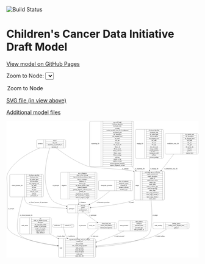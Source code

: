 <link rel='stylesheet' href="assets/style.css">
<link rel='stylesheet' href="https://unpkg.com/leaflet@1.5.1/dist/leaflet.css" integrity="sha512-xwE/Az9zrjBIphAcBb3F6JVqxf46+CDLwfLMHloNu6KEQCAWi6HcDUbeOfBIptF7tcCzusKFjFw2yuvEpDL9wQ==" crossorigin="">
<script type="text/javascript" src="https://code.jquery.com/jquery-3.2.1.min.js"></script>
<script type="text/javascript"  src="https://unpkg.com/leaflet@1.5.1/dist/leaflet.js"></script>
<script type="text/javascript" src="assets/actions.js"></script>

![Build Status](https://github.com/CBIIT/ccdi-model/actions/workflows/model-test-and-deploy.yml/badge.svg)

# Children's Cancer Data Initiative Draft Model

[View model on GitHub Pages](https://cbiit.github.io/ccdi-model/)



Zoom to Node: <select id="node_select">
  <option value="">Zoom to Node</option>
</select>
<div id="model"></div>

<p>
<a href="./model-desc/ccdi-model.svg">SVG file (in view above)</a>
<p>
<a href="./model-desc">Additional model files</a>
<div id='graph' style='display:off;'>
<svg width="2144pt" height="1528pt"
 viewBox="0.00 0.00 2143.84 1528.00" xmlns="http://www.w3.org/2000/svg" xmlns:xlink="http://www.w3.org/1999/xlink">
<g id="graph0" class="graph" transform="scale(1 1) rotate(0) translate(4 1524)">
<title>Perl</title>
<polygon fill="#ffffff" stroke="transparent" points="-4,4 -4,-1524 2139.8403,-1524 2139.8403,4 -4,4"/>
<!-- study -->
<g id="node1" class="node">
<title>study</title>
<path fill="none" stroke="#000000" d="M588.8403,-.5C588.8403,-.5 978.8403,-.5 978.8403,-.5 984.8403,-.5 990.8403,-6.5 990.8403,-12.5 990.8403,-12.5 990.8403,-195.5 990.8403,-195.5 990.8403,-201.5 984.8403,-207.5 978.8403,-207.5 978.8403,-207.5 588.8403,-207.5 588.8403,-207.5 582.8403,-207.5 576.8403,-201.5 576.8403,-195.5 576.8403,-195.5 576.8403,-12.5 576.8403,-12.5 576.8403,-6.5 582.8403,-.5 588.8403,-.5"/>
<text text-anchor="middle" x="604.8403" y="-100.3" font-family="Times,serif" font-size="14.00" fill="#000000">study</text>
<polyline fill="none" stroke="#000000" points="632.8403,-.5 632.8403,-207.5 "/>
<text text-anchor="middle" x="643.3403" y="-100.3" font-family="Times,serif" font-size="14.00" fill="#000000"> </text>
<polyline fill="none" stroke="#000000" points="653.8403,-.5 653.8403,-207.5 "/>
<text text-anchor="middle" x="811.8403" y="-192.3" font-family="Times,serif" font-size="14.00" fill="#000000">experimental_strategy_and_data_subtype</text>
<polyline fill="none" stroke="#000000" points="653.8403,-184.5 969.8403,-184.5 "/>
<text text-anchor="middle" x="811.8403" y="-169.3" font-family="Times,serif" font-size="14.00" fill="#000000">external_url</text>
<polyline fill="none" stroke="#000000" points="653.8403,-161.5 969.8403,-161.5 "/>
<text text-anchor="middle" x="811.8403" y="-146.3" font-family="Times,serif" font-size="14.00" fill="#000000">phs_accession</text>
<polyline fill="none" stroke="#000000" points="653.8403,-138.5 969.8403,-138.5 "/>
<text text-anchor="middle" x="811.8403" y="-123.3" font-family="Times,serif" font-size="14.00" fill="#000000">size_of_data_being_uploaded</text>
<polyline fill="none" stroke="#000000" points="653.8403,-115.5 969.8403,-115.5 "/>
<text text-anchor="middle" x="811.8403" y="-100.3" font-family="Times,serif" font-size="14.00" fill="#000000">study_acronym</text>
<polyline fill="none" stroke="#000000" points="653.8403,-92.5 969.8403,-92.5 "/>
<text text-anchor="middle" x="811.8403" y="-77.3" font-family="Times,serif" font-size="14.00" fill="#000000">study_data_types</text>
<polyline fill="none" stroke="#000000" points="653.8403,-69.5 969.8403,-69.5 "/>
<text text-anchor="middle" x="811.8403" y="-54.3" font-family="Times,serif" font-size="14.00" fill="#000000">study_description</text>
<polyline fill="none" stroke="#000000" points="653.8403,-46.5 969.8403,-46.5 "/>
<text text-anchor="middle" x="811.8403" y="-31.3" font-family="Times,serif" font-size="14.00" fill="#000000">study_name</text>
<polyline fill="none" stroke="#000000" points="653.8403,-23.5 969.8403,-23.5 "/>
<text text-anchor="middle" x="811.8403" y="-8.3" font-family="Times,serif" font-size="14.00" fill="#000000">study_short_title</text>
<polyline fill="none" stroke="#000000" points="969.8403,-.5 969.8403,-207.5 "/>
<text text-anchor="middle" x="980.3403" y="-100.3" font-family="Times,serif" font-size="14.00" fill="#000000"> </text>
</g>
<!-- imaging_file -->
<g id="node2" class="node">
<title>imaging_file</title>
<path fill="none" stroke="#000000" d="M1446.3403,-1105.5C1446.3403,-1105.5 1735.3403,-1105.5 1735.3403,-1105.5 1741.3403,-1105.5 1747.3403,-1111.5 1747.3403,-1117.5 1747.3403,-1117.5 1747.3403,-1415.5 1747.3403,-1415.5 1747.3403,-1421.5 1741.3403,-1427.5 1735.3403,-1427.5 1735.3403,-1427.5 1446.3403,-1427.5 1446.3403,-1427.5 1440.3403,-1427.5 1434.3403,-1421.5 1434.3403,-1415.5 1434.3403,-1415.5 1434.3403,-1117.5 1434.3403,-1117.5 1434.3403,-1111.5 1440.3403,-1105.5 1446.3403,-1105.5"/>
<text text-anchor="middle" x="1486.3403" y="-1262.8" font-family="Times,serif" font-size="14.00" fill="#000000">imaging_file</text>
<polyline fill="none" stroke="#000000" points="1538.3403,-1105.5 1538.3403,-1427.5 "/>
<text text-anchor="middle" x="1548.8403" y="-1262.8" font-family="Times,serif" font-size="14.00" fill="#000000"> </text>
<polyline fill="none" stroke="#000000" points="1559.3403,-1105.5 1559.3403,-1427.5 "/>
<text text-anchor="middle" x="1642.8403" y="-1412.3" font-family="Times,serif" font-size="14.00" fill="#000000">checksum_algorithm</text>
<polyline fill="none" stroke="#000000" points="1559.3403,-1404.5 1726.3403,-1404.5 "/>
<text text-anchor="middle" x="1642.8403" y="-1389.3" font-family="Times,serif" font-size="14.00" fill="#000000">checksum_value</text>
<polyline fill="none" stroke="#000000" points="1559.3403,-1381.5 1726.3403,-1381.5 "/>
<text text-anchor="middle" x="1642.8403" y="-1366.3" font-family="Times,serif" font-size="14.00" fill="#000000">dcf_indexd_guid</text>
<polyline fill="none" stroke="#000000" points="1559.3403,-1358.5 1726.3403,-1358.5 "/>
<text text-anchor="middle" x="1642.8403" y="-1343.3" font-family="Times,serif" font-size="14.00" fill="#000000">file_description</text>
<polyline fill="none" stroke="#000000" points="1559.3403,-1335.5 1726.3403,-1335.5 "/>
<text text-anchor="middle" x="1642.8403" y="-1320.3" font-family="Times,serif" font-size="14.00" fill="#000000">file_mapping_level</text>
<polyline fill="none" stroke="#000000" points="1559.3403,-1312.5 1726.3403,-1312.5 "/>
<text text-anchor="middle" x="1642.8403" y="-1297.3" font-family="Times,serif" font-size="14.00" fill="#000000">file_name</text>
<polyline fill="none" stroke="#000000" points="1559.3403,-1289.5 1726.3403,-1289.5 "/>
<text text-anchor="middle" x="1642.8403" y="-1274.3" font-family="Times,serif" font-size="14.00" fill="#000000">file_size</text>
<polyline fill="none" stroke="#000000" points="1559.3403,-1266.5 1726.3403,-1266.5 "/>
<text text-anchor="middle" x="1642.8403" y="-1251.3" font-family="Times,serif" font-size="14.00" fill="#000000">file_type</text>
<polyline fill="none" stroke="#000000" points="1559.3403,-1243.5 1726.3403,-1243.5 "/>
<text text-anchor="middle" x="1642.8403" y="-1228.3" font-family="Times,serif" font-size="14.00" fill="#000000">file_url_in_cds</text>
<polyline fill="none" stroke="#000000" points="1559.3403,-1220.5 1726.3403,-1220.5 "/>
<text text-anchor="middle" x="1642.8403" y="-1205.3" font-family="Times,serif" font-size="14.00" fill="#000000">image_modality</text>
<polyline fill="none" stroke="#000000" points="1559.3403,-1197.5 1726.3403,-1197.5 "/>
<text text-anchor="middle" x="1642.8403" y="-1182.3" font-family="Times,serif" font-size="14.00" fill="#000000">imaging_platform</text>
<polyline fill="none" stroke="#000000" points="1559.3403,-1174.5 1726.3403,-1174.5 "/>
<text text-anchor="middle" x="1642.8403" y="-1159.3" font-family="Times,serif" font-size="14.00" fill="#000000">instrument_model</text>
<polyline fill="none" stroke="#000000" points="1559.3403,-1151.5 1726.3403,-1151.5 "/>
<text text-anchor="middle" x="1642.8403" y="-1136.3" font-family="Times,serif" font-size="14.00" fill="#000000">md5sum</text>
<polyline fill="none" stroke="#000000" points="1559.3403,-1128.5 1726.3403,-1128.5 "/>
<text text-anchor="middle" x="1642.8403" y="-1113.3" font-family="Times,serif" font-size="14.00" fill="#000000">software_package</text>
<polyline fill="none" stroke="#000000" points="1726.3403,-1105.5 1726.3403,-1427.5 "/>
<text text-anchor="middle" x="1736.8403" y="-1262.8" font-family="Times,serif" font-size="14.00" fill="#000000"> </text>
</g>
<!-- sample -->
<g id="node9" class="node">
<title>sample</title>
<path fill="none" stroke="#000000" d="M1433.8403,-639.5C1433.8403,-639.5 1747.8403,-639.5 1747.8403,-639.5 1753.8403,-639.5 1759.8403,-645.5 1759.8403,-651.5 1759.8403,-651.5 1759.8403,-949.5 1759.8403,-949.5 1759.8403,-955.5 1753.8403,-961.5 1747.8403,-961.5 1747.8403,-961.5 1433.8403,-961.5 1433.8403,-961.5 1427.8403,-961.5 1421.8403,-955.5 1421.8403,-949.5 1421.8403,-949.5 1421.8403,-651.5 1421.8403,-651.5 1421.8403,-645.5 1427.8403,-639.5 1433.8403,-639.5"/>
<text text-anchor="middle" x="1455.8403" y="-796.8" font-family="Times,serif" font-size="14.00" fill="#000000">sample</text>
<polyline fill="none" stroke="#000000" points="1489.8403,-639.5 1489.8403,-961.5 "/>
<text text-anchor="middle" x="1500.3403" y="-796.8" font-family="Times,serif" font-size="14.00" fill="#000000"> </text>
<polyline fill="none" stroke="#000000" points="1510.8403,-639.5 1510.8403,-961.5 "/>
<text text-anchor="middle" x="1624.8403" y="-946.3" font-family="Times,serif" font-size="14.00" fill="#000000">participant_age_at_collection</text>
<polyline fill="none" stroke="#000000" points="1510.8403,-938.5 1738.8403,-938.5 "/>
<text text-anchor="middle" x="1624.8403" y="-923.3" font-family="Times,serif" font-size="14.00" fill="#000000">sample_anatomic_site</text>
<polyline fill="none" stroke="#000000" points="1510.8403,-915.5 1738.8403,-915.5 "/>
<text text-anchor="middle" x="1624.8403" y="-900.3" font-family="Times,serif" font-size="14.00" fill="#000000">sample_description</text>
<polyline fill="none" stroke="#000000" points="1510.8403,-892.5 1738.8403,-892.5 "/>
<text text-anchor="middle" x="1624.8403" y="-877.3" font-family="Times,serif" font-size="14.00" fill="#000000">sample_id</text>
<polyline fill="none" stroke="#000000" points="1510.8403,-869.5 1738.8403,-869.5 "/>
<text text-anchor="middle" x="1624.8403" y="-854.3" font-family="Times,serif" font-size="14.00" fill="#000000">sample_tumor_status</text>
<polyline fill="none" stroke="#000000" points="1510.8403,-846.5 1738.8403,-846.5 "/>
<text text-anchor="middle" x="1624.8403" y="-831.3" font-family="Times,serif" font-size="14.00" fill="#000000">sample_type</text>
<polyline fill="none" stroke="#000000" points="1510.8403,-823.5 1738.8403,-823.5 "/>
<text text-anchor="middle" x="1624.8403" y="-808.3" font-family="Times,serif" font-size="14.00" fill="#000000">tumor_grade</text>
<polyline fill="none" stroke="#000000" points="1510.8403,-800.5 1738.8403,-800.5 "/>
<text text-anchor="middle" x="1624.8403" y="-785.3" font-family="Times,serif" font-size="14.00" fill="#000000">tumor_incidence_type</text>
<polyline fill="none" stroke="#000000" points="1510.8403,-777.5 1738.8403,-777.5 "/>
<text text-anchor="middle" x="1624.8403" y="-762.3" font-family="Times,serif" font-size="14.00" fill="#000000">tumor_morphology</text>
<polyline fill="none" stroke="#000000" points="1510.8403,-754.5 1738.8403,-754.5 "/>
<text text-anchor="middle" x="1624.8403" y="-739.3" font-family="Times,serif" font-size="14.00" fill="#000000">tumor_stage</text>
<polyline fill="none" stroke="#000000" points="1510.8403,-731.5 1738.8403,-731.5 "/>
<text text-anchor="middle" x="1624.8403" y="-716.3" font-family="Times,serif" font-size="14.00" fill="#000000">tumor_stage_clinical_m</text>
<polyline fill="none" stroke="#000000" points="1510.8403,-708.5 1738.8403,-708.5 "/>
<text text-anchor="middle" x="1624.8403" y="-693.3" font-family="Times,serif" font-size="14.00" fill="#000000">tumor_stage_clinical_n</text>
<polyline fill="none" stroke="#000000" points="1510.8403,-685.5 1738.8403,-685.5 "/>
<text text-anchor="middle" x="1624.8403" y="-670.3" font-family="Times,serif" font-size="14.00" fill="#000000">tumor_stage_clinical_t</text>
<polyline fill="none" stroke="#000000" points="1510.8403,-662.5 1738.8403,-662.5 "/>
<text text-anchor="middle" x="1624.8403" y="-647.3" font-family="Times,serif" font-size="14.00" fill="#000000">tumor_status</text>
<polyline fill="none" stroke="#000000" points="1738.8403,-639.5 1738.8403,-961.5 "/>
<text text-anchor="middle" x="1749.3403" y="-796.8" font-family="Times,serif" font-size="14.00" fill="#000000"> </text>
</g>
<!-- imaging_file&#45;&gt;sample -->
<g id="edge12" class="edge">
<title>imaging_file&#45;&gt;sample</title>
<path fill="none" stroke="#000000" d="M1590.8403,-1105.4767C1590.8403,-1062.2772 1590.8403,-1015.4171 1590.8403,-971.6882"/>
<polygon fill="#000000" stroke="#000000" points="1594.3404,-971.5296 1590.8403,-961.5297 1587.3404,-971.5297 1594.3404,-971.5296"/>
<text text-anchor="middle" x="1645.3403" y="-983.8" font-family="Times,serif" font-size="14.00" fill="#000000">of_imaging_file</text>
</g>
<!-- study_arm -->
<g id="node3" class="node">
<title>study_arm</title>
<path fill="none" stroke="#000000" d="M915.3403,-317C915.3403,-317 1212.3403,-317 1212.3403,-317 1218.3403,-317 1224.3403,-323 1224.3403,-329 1224.3403,-329 1224.3403,-374 1224.3403,-374 1224.3403,-380 1218.3403,-386 1212.3403,-386 1212.3403,-386 915.3403,-386 915.3403,-386 909.3403,-386 903.3403,-380 903.3403,-374 903.3403,-374 903.3403,-329 903.3403,-329 903.3403,-323 909.3403,-317 915.3403,-317"/>
<text text-anchor="middle" x="949.3403" y="-347.8" font-family="Times,serif" font-size="14.00" fill="#000000">study_arm</text>
<polyline fill="none" stroke="#000000" points="995.3403,-317 995.3403,-386 "/>
<text text-anchor="middle" x="1005.8403" y="-347.8" font-family="Times,serif" font-size="14.00" fill="#000000"> </text>
<polyline fill="none" stroke="#000000" points="1016.3403,-317 1016.3403,-386 "/>
<text text-anchor="middle" x="1109.8403" y="-370.8" font-family="Times,serif" font-size="14.00" fill="#000000">clinical_trial_arm</text>
<polyline fill="none" stroke="#000000" points="1016.3403,-363 1203.3403,-363 "/>
<text text-anchor="middle" x="1109.8403" y="-347.8" font-family="Times,serif" font-size="14.00" fill="#000000">clinical_trial_identifier</text>
<polyline fill="none" stroke="#000000" points="1016.3403,-340 1203.3403,-340 "/>
<text text-anchor="middle" x="1109.8403" y="-324.8" font-family="Times,serif" font-size="14.00" fill="#000000">clinical_trial_repository</text>
<polyline fill="none" stroke="#000000" points="1203.3403,-317 1203.3403,-386 "/>
<text text-anchor="middle" x="1213.8403" y="-347.8" font-family="Times,serif" font-size="14.00" fill="#000000"> </text>
</g>
<!-- study_arm&#45;&gt;study -->
<g id="edge4" class="edge">
<title>study_arm&#45;&gt;study</title>
<path fill="none" stroke="#000000" d="M1024.6126,-316.8256C994.2993,-290.0308 950.5771,-251.3835 908.6862,-214.3549"/>
<polygon fill="#000000" stroke="#000000" points="910.9743,-211.7061 901.1638,-207.7056 906.3383,-216.9509 910.9743,-211.7061"/>
<text text-anchor="middle" x="981.3403" y="-229.8" font-family="Times,serif" font-size="14.00" fill="#000000">of_study_arm</text>
</g>
<!-- participant -->
<g id="node4" class="node">
<title>participant</title>
<path fill="none" stroke="#000000" d="M686.3403,-495.5C686.3403,-495.5 917.3403,-495.5 917.3403,-495.5 923.3403,-495.5 929.3403,-501.5 929.3403,-507.5 929.3403,-507.5 929.3403,-575.5 929.3403,-575.5 929.3403,-581.5 923.3403,-587.5 917.3403,-587.5 917.3403,-587.5 686.3403,-587.5 686.3403,-587.5 680.3403,-587.5 674.3403,-581.5 674.3403,-575.5 674.3403,-575.5 674.3403,-507.5 674.3403,-507.5 674.3403,-501.5 680.3403,-495.5 686.3403,-495.5"/>
<text text-anchor="middle" x="722.3403" y="-537.8" font-family="Times,serif" font-size="14.00" fill="#000000">participant</text>
<polyline fill="none" stroke="#000000" points="770.3403,-495.5 770.3403,-587.5 "/>
<text text-anchor="middle" x="780.8403" y="-537.8" font-family="Times,serif" font-size="14.00" fill="#000000"> </text>
<polyline fill="none" stroke="#000000" points="791.3403,-495.5 791.3403,-587.5 "/>
<text text-anchor="middle" x="849.8403" y="-572.3" font-family="Times,serif" font-size="14.00" fill="#000000">ethnicity</text>
<polyline fill="none" stroke="#000000" points="791.3403,-564.5 908.3403,-564.5 "/>
<text text-anchor="middle" x="849.8403" y="-549.3" font-family="Times,serif" font-size="14.00" fill="#000000">gender</text>
<polyline fill="none" stroke="#000000" points="791.3403,-541.5 908.3403,-541.5 "/>
<text text-anchor="middle" x="849.8403" y="-526.3" font-family="Times,serif" font-size="14.00" fill="#000000">participant_id</text>
<polyline fill="none" stroke="#000000" points="791.3403,-518.5 908.3403,-518.5 "/>
<text text-anchor="middle" x="849.8403" y="-503.3" font-family="Times,serif" font-size="14.00" fill="#000000">race</text>
<polyline fill="none" stroke="#000000" points="908.3403,-495.5 908.3403,-587.5 "/>
<text text-anchor="middle" x="918.8403" y="-537.8" font-family="Times,serif" font-size="14.00" fill="#000000"> </text>
</g>
<!-- participant&#45;&gt;study -->
<g id="edge10" class="edge">
<title>participant&#45;&gt;study</title>
<path fill="none" stroke="#000000" d="M796.9617,-495.4217C795.4087,-479.1869 793.8369,-460.7995 792.8403,-444 788.3749,-368.7305 786.125,-283.9559 784.9914,-217.8863"/>
<polygon fill="#000000" stroke="#000000" points="788.4906,-217.8037 784.8254,-207.8631 781.4915,-217.9197 788.4906,-217.8037"/>
<text text-anchor="middle" x="843.3403" y="-347.8" font-family="Times,serif" font-size="14.00" fill="#000000">of_participant</text>
</g>
<!-- participant&#45;&gt;study_arm -->
<g id="edge9" class="edge">
<title>participant&#45;&gt;study_arm</title>
<path fill="none" stroke="#000000" d="M865.5977,-495.2637C909.0506,-463.752 966.0461,-422.4194 1007.7667,-392.1641"/>
<polygon fill="#000000" stroke="#000000" points="1009.8579,-394.971 1015.8986,-386.2669 1005.7484,-389.3042 1009.8579,-394.971"/>
<text text-anchor="middle" x="960.3403" y="-465.8" font-family="Times,serif" font-size="14.00" fill="#000000">of_participant</text>
</g>
<!-- diagnosis -->
<g id="node5" class="node">
<title>diagnosis</title>
<path fill="none" stroke="#000000" d="M610.3403,-651C610.3403,-651 993.3403,-651 993.3403,-651 999.3403,-651 1005.3403,-657 1005.3403,-663 1005.3403,-663 1005.3403,-938 1005.3403,-938 1005.3403,-944 999.3403,-950 993.3403,-950 993.3403,-950 610.3403,-950 610.3403,-950 604.3403,-950 598.3403,-944 598.3403,-938 598.3403,-938 598.3403,-663 598.3403,-663 598.3403,-657 604.3403,-651 610.3403,-651"/>
<text text-anchor="middle" x="640.3403" y="-796.8" font-family="Times,serif" font-size="14.00" fill="#000000">diagnosis</text>
<polyline fill="none" stroke="#000000" points="682.3403,-651 682.3403,-950 "/>
<text text-anchor="middle" x="692.8403" y="-796.8" font-family="Times,serif" font-size="14.00" fill="#000000"> </text>
<polyline fill="none" stroke="#000000" points="703.3403,-651 703.3403,-950 "/>
<text text-anchor="middle" x="843.8403" y="-934.8" font-family="Times,serif" font-size="14.00" fill="#000000">age_at_diagnosis</text>
<polyline fill="none" stroke="#000000" points="703.3403,-927 984.3403,-927 "/>
<text text-anchor="middle" x="843.8403" y="-911.8" font-family="Times,serif" font-size="14.00" fill="#000000">days_to_last_followup</text>
<polyline fill="none" stroke="#000000" points="703.3403,-904 984.3403,-904 "/>
<text text-anchor="middle" x="843.8403" y="-888.8" font-family="Times,serif" font-size="14.00" fill="#000000">days_to_last_known_disease_status</text>
<polyline fill="none" stroke="#000000" points="703.3403,-881 984.3403,-881 "/>
<text text-anchor="middle" x="843.8403" y="-865.8" font-family="Times,serif" font-size="14.00" fill="#000000">days_to_recurrence</text>
<polyline fill="none" stroke="#000000" points="703.3403,-858 984.3403,-858 "/>
<text text-anchor="middle" x="843.8403" y="-842.8" font-family="Times,serif" font-size="14.00" fill="#000000">diagnosis_id</text>
<polyline fill="none" stroke="#000000" points="703.3403,-835 984.3403,-835 "/>
<text text-anchor="middle" x="843.8403" y="-819.8" font-family="Times,serif" font-size="14.00" fill="#000000">disease_type</text>
<polyline fill="none" stroke="#000000" points="703.3403,-812 984.3403,-812 "/>
<text text-anchor="middle" x="843.8403" y="-796.8" font-family="Times,serif" font-size="14.00" fill="#000000">last_known_disease_status</text>
<polyline fill="none" stroke="#000000" points="703.3403,-789 984.3403,-789 "/>
<text text-anchor="middle" x="843.8403" y="-773.8" font-family="Times,serif" font-size="14.00" fill="#000000">primary_diagnosis</text>
<polyline fill="none" stroke="#000000" points="703.3403,-766 984.3403,-766 "/>
<text text-anchor="middle" x="843.8403" y="-750.8" font-family="Times,serif" font-size="14.00" fill="#000000">primary_diagnosis_reference_source</text>
<polyline fill="none" stroke="#000000" points="703.3403,-743 984.3403,-743 "/>
<text text-anchor="middle" x="843.8403" y="-727.8" font-family="Times,serif" font-size="14.00" fill="#000000">primary_site</text>
<polyline fill="none" stroke="#000000" points="703.3403,-720 984.3403,-720 "/>
<text text-anchor="middle" x="843.8403" y="-704.8" font-family="Times,serif" font-size="14.00" fill="#000000">progression_or_recurrence</text>
<polyline fill="none" stroke="#000000" points="703.3403,-697 984.3403,-697 "/>
<text text-anchor="middle" x="843.8403" y="-681.8" font-family="Times,serif" font-size="14.00" fill="#000000">site_of_resection_or_biopsy</text>
<polyline fill="none" stroke="#000000" points="703.3403,-674 984.3403,-674 "/>
<text text-anchor="middle" x="843.8403" y="-658.8" font-family="Times,serif" font-size="14.00" fill="#000000">tissue_or_organ_of_origin</text>
<polyline fill="none" stroke="#000000" points="984.3403,-651 984.3403,-950 "/>
<text text-anchor="middle" x="994.8403" y="-796.8" font-family="Times,serif" font-size="14.00" fill="#000000"> </text>
</g>
<!-- diagnosis&#45;&gt;participant -->
<g id="edge11" class="edge">
<title>diagnosis&#45;&gt;participant</title>
<path fill="none" stroke="#000000" d="M801.8403,-650.9639C801.8403,-632.1028 801.8403,-613.8228 801.8403,-597.7769"/>
<polygon fill="#000000" stroke="#000000" points="805.3404,-597.5713 801.8403,-587.5714 798.3404,-597.5714 805.3404,-597.5713"/>
<text text-anchor="middle" x="846.3403" y="-609.8" font-family="Times,serif" font-size="14.00" fill="#000000">of_diagnosis</text>
</g>
<!-- methylation_array_file -->
<g id="node6" class="node">
<title>methylation_array_file</title>
<path fill="none" stroke="#000000" d="M1777.8403,-1151.5C1777.8403,-1151.5 2123.8403,-1151.5 2123.8403,-1151.5 2129.8403,-1151.5 2135.8403,-1157.5 2135.8403,-1163.5 2135.8403,-1163.5 2135.8403,-1369.5 2135.8403,-1369.5 2135.8403,-1375.5 2129.8403,-1381.5 2123.8403,-1381.5 2123.8403,-1381.5 1777.8403,-1381.5 1777.8403,-1381.5 1771.8403,-1381.5 1765.8403,-1375.5 1765.8403,-1369.5 1765.8403,-1369.5 1765.8403,-1163.5 1765.8403,-1163.5 1765.8403,-1157.5 1771.8403,-1151.5 1777.8403,-1151.5"/>
<text text-anchor="middle" x="1854.8403" y="-1262.8" font-family="Times,serif" font-size="14.00" fill="#000000">methylation_array_file</text>
<polyline fill="none" stroke="#000000" points="1943.8403,-1151.5 1943.8403,-1381.5 "/>
<text text-anchor="middle" x="1954.3403" y="-1262.8" font-family="Times,serif" font-size="14.00" fill="#000000"> </text>
<polyline fill="none" stroke="#000000" points="1964.8403,-1151.5 1964.8403,-1381.5 "/>
<text text-anchor="middle" x="2039.8403" y="-1366.3" font-family="Times,serif" font-size="14.00" fill="#000000">dcf_indexd_guid</text>
<polyline fill="none" stroke="#000000" points="1964.8403,-1358.5 2114.8403,-1358.5 "/>
<text text-anchor="middle" x="2039.8403" y="-1343.3" font-family="Times,serif" font-size="14.00" fill="#000000">file_description</text>
<polyline fill="none" stroke="#000000" points="1964.8403,-1335.5 2114.8403,-1335.5 "/>
<text text-anchor="middle" x="2039.8403" y="-1320.3" font-family="Times,serif" font-size="14.00" fill="#000000">file_mapping_level</text>
<polyline fill="none" stroke="#000000" points="1964.8403,-1312.5 2114.8403,-1312.5 "/>
<text text-anchor="middle" x="2039.8403" y="-1297.3" font-family="Times,serif" font-size="14.00" fill="#000000">file_name</text>
<polyline fill="none" stroke="#000000" points="1964.8403,-1289.5 2114.8403,-1289.5 "/>
<text text-anchor="middle" x="2039.8403" y="-1274.3" font-family="Times,serif" font-size="14.00" fill="#000000">file_size</text>
<polyline fill="none" stroke="#000000" points="1964.8403,-1266.5 2114.8403,-1266.5 "/>
<text text-anchor="middle" x="2039.8403" y="-1251.3" font-family="Times,serif" font-size="14.00" fill="#000000">file_type</text>
<polyline fill="none" stroke="#000000" points="1964.8403,-1243.5 2114.8403,-1243.5 "/>
<text text-anchor="middle" x="2039.8403" y="-1228.3" font-family="Times,serif" font-size="14.00" fill="#000000">file_url_in_cds</text>
<polyline fill="none" stroke="#000000" points="1964.8403,-1220.5 2114.8403,-1220.5 "/>
<text text-anchor="middle" x="2039.8403" y="-1205.3" font-family="Times,serif" font-size="14.00" fill="#000000">md5sum</text>
<polyline fill="none" stroke="#000000" points="1964.8403,-1197.5 2114.8403,-1197.5 "/>
<text text-anchor="middle" x="2039.8403" y="-1182.3" font-family="Times,serif" font-size="14.00" fill="#000000">platform</text>
<polyline fill="none" stroke="#000000" points="1964.8403,-1174.5 2114.8403,-1174.5 "/>
<text text-anchor="middle" x="2039.8403" y="-1159.3" font-family="Times,serif" font-size="14.00" fill="#000000">reporter_label</text>
<polyline fill="none" stroke="#000000" points="2114.8403,-1151.5 2114.8403,-1381.5 "/>
<text text-anchor="middle" x="2125.3403" y="-1262.8" font-family="Times,serif" font-size="14.00" fill="#000000"> </text>
</g>
<!-- methylation_array_file&#45;&gt;sample -->
<g id="edge19" class="edge">
<title>methylation_array_file&#45;&gt;sample</title>
<path fill="none" stroke="#000000" d="M1863.1988,-1151.4784C1829.9806,-1108.0142 1791.7562,-1058.1577 1756.8403,-1013 1745.9677,-998.9382 1734.6686,-984.3731 1723.3088,-969.7633"/>
<polygon fill="#000000" stroke="#000000" points="1725.8964,-967.3893 1716.9939,-961.6451 1720.3712,-971.6872 1725.8964,-967.3893"/>
<text text-anchor="middle" x="1830.3403" y="-983.8" font-family="Times,serif" font-size="14.00" fill="#000000">of_methylation_array_file</text>
</g>
<!-- study_admin -->
<g id="node7" class="node">
<title>study_admin</title>
<path fill="none" stroke="#000000" d="M157.8403,-259.5C157.8403,-259.5 483.8403,-259.5 483.8403,-259.5 489.8403,-259.5 495.8403,-265.5 495.8403,-271.5 495.8403,-271.5 495.8403,-431.5 495.8403,-431.5 495.8403,-437.5 489.8403,-443.5 483.8403,-443.5 483.8403,-443.5 157.8403,-443.5 157.8403,-443.5 151.8403,-443.5 145.8403,-437.5 145.8403,-431.5 145.8403,-431.5 145.8403,-271.5 145.8403,-271.5 145.8403,-265.5 151.8403,-259.5 157.8403,-259.5"/>
<text text-anchor="middle" x="199.8403" y="-347.8" font-family="Times,serif" font-size="14.00" fill="#000000">study_admin</text>
<polyline fill="none" stroke="#000000" points="253.8403,-259.5 253.8403,-443.5 "/>
<text text-anchor="middle" x="264.3403" y="-347.8" font-family="Times,serif" font-size="14.00" fill="#000000"> </text>
<polyline fill="none" stroke="#000000" points="274.8403,-259.5 274.8403,-443.5 "/>
<text text-anchor="middle" x="374.8403" y="-428.3" font-family="Times,serif" font-size="14.00" fill="#000000">acl</text>
<polyline fill="none" stroke="#000000" points="274.8403,-420.5 474.8403,-420.5 "/>
<text text-anchor="middle" x="374.8403" y="-405.3" font-family="Times,serif" font-size="14.00" fill="#000000">adult_or_childhood_study</text>
<polyline fill="none" stroke="#000000" points="274.8403,-397.5 474.8403,-397.5 "/>
<text text-anchor="middle" x="374.8403" y="-382.3" font-family="Times,serif" font-size="14.00" fill="#000000">data_types</text>
<polyline fill="none" stroke="#000000" points="274.8403,-374.5 474.8403,-374.5 "/>
<text text-anchor="middle" x="374.8403" y="-359.3" font-family="Times,serif" font-size="14.00" fill="#000000">file_types_and_format</text>
<polyline fill="none" stroke="#000000" points="274.8403,-351.5 474.8403,-351.5 "/>
<text text-anchor="middle" x="374.8403" y="-336.3" font-family="Times,serif" font-size="14.00" fill="#000000">number_of_participants</text>
<polyline fill="none" stroke="#000000" points="274.8403,-328.5 474.8403,-328.5 "/>
<text text-anchor="middle" x="374.8403" y="-313.3" font-family="Times,serif" font-size="14.00" fill="#000000">number_of_samples</text>
<polyline fill="none" stroke="#000000" points="274.8403,-305.5 474.8403,-305.5 "/>
<text text-anchor="middle" x="374.8403" y="-290.3" font-family="Times,serif" font-size="14.00" fill="#000000">organism_species</text>
<polyline fill="none" stroke="#000000" points="274.8403,-282.5 474.8403,-282.5 "/>
<text text-anchor="middle" x="374.8403" y="-267.3" font-family="Times,serif" font-size="14.00" fill="#000000">study_admin_id</text>
<polyline fill="none" stroke="#000000" points="474.8403,-259.5 474.8403,-443.5 "/>
<text text-anchor="middle" x="485.3403" y="-347.8" font-family="Times,serif" font-size="14.00" fill="#000000"> </text>
</g>
<!-- study_admin&#45;&gt;study -->
<g id="edge18" class="edge">
<title>study_admin&#45;&gt;study</title>
<path fill="none" stroke="#000000" d="M483.4554,-259.4241C504.0527,-248.0472 524.8938,-236.6735 544.8403,-226 553.2238,-221.5139 561.7897,-216.9677 570.4557,-212.3994"/>
<polygon fill="#000000" stroke="#000000" points="572.298,-215.385 579.5193,-207.6324 569.0395,-209.1897 572.298,-215.385"/>
<text text-anchor="middle" x="601.3403" y="-229.8" font-family="Times,serif" font-size="14.00" fill="#000000">of_study_admin</text>
</g>
<!-- publication -->
<g id="node8" class="node">
<title>publication</title>
<path fill="none" stroke="#000000" d="M525.8403,-333.5C525.8403,-333.5 735.8403,-333.5 735.8403,-333.5 741.8403,-333.5 747.8403,-339.5 747.8403,-345.5 747.8403,-345.5 747.8403,-357.5 747.8403,-357.5 747.8403,-363.5 741.8403,-369.5 735.8403,-369.5 735.8403,-369.5 525.8403,-369.5 525.8403,-369.5 519.8403,-369.5 513.8403,-363.5 513.8403,-357.5 513.8403,-357.5 513.8403,-345.5 513.8403,-345.5 513.8403,-339.5 519.8403,-333.5 525.8403,-333.5"/>
<text text-anchor="middle" x="562.3403" y="-347.8" font-family="Times,serif" font-size="14.00" fill="#000000">publication</text>
<polyline fill="none" stroke="#000000" points="610.8403,-333.5 610.8403,-369.5 "/>
<text text-anchor="middle" x="621.3403" y="-347.8" font-family="Times,serif" font-size="14.00" fill="#000000"> </text>
<polyline fill="none" stroke="#000000" points="631.8403,-333.5 631.8403,-369.5 "/>
<text text-anchor="middle" x="679.3403" y="-347.8" font-family="Times,serif" font-size="14.00" fill="#000000">pubmed_id</text>
<polyline fill="none" stroke="#000000" points="726.8403,-333.5 726.8403,-369.5 "/>
<text text-anchor="middle" x="737.3403" y="-347.8" font-family="Times,serif" font-size="14.00" fill="#000000"> </text>
</g>
<!-- publication&#45;&gt;study -->
<g id="edge17" class="edge">
<title>publication&#45;&gt;study</title>
<path fill="none" stroke="#000000" d="M633.4228,-333.4005C637.636,-308.0141 647.6289,-261.0194 667.8403,-226 669.7418,-222.7053 671.7498,-219.4303 673.8485,-216.1815"/>
<polygon fill="#000000" stroke="#000000" points="676.9147,-217.8947 679.6052,-207.6472 671.1115,-213.9802 676.9147,-217.8947"/>
<text text-anchor="middle" x="718.8403" y="-229.8" font-family="Times,serif" font-size="14.00" fill="#000000">of_publication</text>
</g>
<!-- sample&#45;&gt;study -->
<g id="edge7" class="edge">
<title>sample&#45;&gt;study</title>
<path fill="none" stroke="#000000" d="M1610.0209,-639.2298C1622.713,-500.694 1629.5001,-314.7374 1582.8403,-259 1509.719,-171.653 1211.7605,-132.8474 1001.1852,-116.0867"/>
<polygon fill="#000000" stroke="#000000" points="1001.1541,-112.5736 990.911,-115.2809 1000.6066,-119.5522 1001.1541,-112.5736"/>
<text text-anchor="middle" x="1655.3403" y="-465.8" font-family="Times,serif" font-size="14.00" fill="#000000">of_sample</text>
</g>
<!-- sample&#45;&gt;participant -->
<g id="edge6" class="edge">
<title>sample&#45;&gt;participant</title>
<path fill="none" stroke="#000000" d="M1421.8236,-643.5304C1418.8448,-641.9566 1415.8497,-640.4446 1412.8403,-639 1331.4069,-599.9102 1093.2635,-570.1005 939.4619,-554.2487"/>
<polygon fill="#000000" stroke="#000000" points="939.7601,-550.761 929.4558,-553.2248 939.0475,-557.7246 939.7601,-550.761"/>
<text text-anchor="middle" x="1390.3403" y="-609.8" font-family="Times,serif" font-size="14.00" fill="#000000">of_sample</text>
</g>
<!-- sequencing_file -->
<g id="node10" class="node">
<title>sequencing_file</title>
<path fill="none" stroke="#000000" d="M935.3403,-1013.5C935.3403,-1013.5 1404.3403,-1013.5 1404.3403,-1013.5 1410.3403,-1013.5 1416.3403,-1019.5 1416.3403,-1025.5 1416.3403,-1025.5 1416.3403,-1507.5 1416.3403,-1507.5 1416.3403,-1513.5 1410.3403,-1519.5 1404.3403,-1519.5 1404.3403,-1519.5 935.3403,-1519.5 935.3403,-1519.5 929.3403,-1519.5 923.3403,-1513.5 923.3403,-1507.5 923.3403,-1507.5 923.3403,-1025.5 923.3403,-1025.5 923.3403,-1019.5 929.3403,-1013.5 935.3403,-1013.5"/>
<text text-anchor="middle" x="987.3403" y="-1262.8" font-family="Times,serif" font-size="14.00" fill="#000000">sequencing_file</text>
<polyline fill="none" stroke="#000000" points="1051.3403,-1013.5 1051.3403,-1519.5 "/>
<text text-anchor="middle" x="1061.8403" y="-1262.8" font-family="Times,serif" font-size="14.00" fill="#000000"> </text>
<polyline fill="none" stroke="#000000" points="1072.3403,-1013.5 1072.3403,-1519.5 "/>
<text text-anchor="middle" x="1233.8403" y="-1504.3" font-family="Times,serif" font-size="14.00" fill="#000000">avg_read_length</text>
<polyline fill="none" stroke="#000000" points="1072.3403,-1496.5 1395.3403,-1496.5 "/>
<text text-anchor="middle" x="1233.8403" y="-1481.3" font-family="Times,serif" font-size="14.00" fill="#000000">checksum_algorithm</text>
<polyline fill="none" stroke="#000000" points="1072.3403,-1473.5 1395.3403,-1473.5 "/>
<text text-anchor="middle" x="1233.8403" y="-1458.3" font-family="Times,serif" font-size="14.00" fill="#000000">checksum_value</text>
<polyline fill="none" stroke="#000000" points="1072.3403,-1450.5 1395.3403,-1450.5 "/>
<text text-anchor="middle" x="1233.8403" y="-1435.3" font-family="Times,serif" font-size="14.00" fill="#000000">coverage</text>
<polyline fill="none" stroke="#000000" points="1072.3403,-1427.5 1395.3403,-1427.5 "/>
<text text-anchor="middle" x="1233.8403" y="-1412.3" font-family="Times,serif" font-size="14.00" fill="#000000">custom_assembly_fasta_file_for_alignment</text>
<polyline fill="none" stroke="#000000" points="1072.3403,-1404.5 1395.3403,-1404.5 "/>
<text text-anchor="middle" x="1233.8403" y="-1389.3" font-family="Times,serif" font-size="14.00" fill="#000000">dcf_indexd_guid</text>
<polyline fill="none" stroke="#000000" points="1072.3403,-1381.5 1395.3403,-1381.5 "/>
<text text-anchor="middle" x="1233.8403" y="-1366.3" font-family="Times,serif" font-size="14.00" fill="#000000">file_description</text>
<polyline fill="none" stroke="#000000" points="1072.3403,-1358.5 1395.3403,-1358.5 "/>
<text text-anchor="middle" x="1233.8403" y="-1343.3" font-family="Times,serif" font-size="14.00" fill="#000000">file_mapping_level</text>
<polyline fill="none" stroke="#000000" points="1072.3403,-1335.5 1395.3403,-1335.5 "/>
<text text-anchor="middle" x="1233.8403" y="-1320.3" font-family="Times,serif" font-size="14.00" fill="#000000">file_name</text>
<polyline fill="none" stroke="#000000" points="1072.3403,-1312.5 1395.3403,-1312.5 "/>
<text text-anchor="middle" x="1233.8403" y="-1297.3" font-family="Times,serif" font-size="14.00" fill="#000000">file_size</text>
<polyline fill="none" stroke="#000000" points="1072.3403,-1289.5 1395.3403,-1289.5 "/>
<text text-anchor="middle" x="1233.8403" y="-1274.3" font-family="Times,serif" font-size="14.00" fill="#000000">file_type</text>
<polyline fill="none" stroke="#000000" points="1072.3403,-1266.5 1395.3403,-1266.5 "/>
<text text-anchor="middle" x="1233.8403" y="-1251.3" font-family="Times,serif" font-size="14.00" fill="#000000">file_url_in_cds</text>
<polyline fill="none" stroke="#000000" points="1072.3403,-1243.5 1395.3403,-1243.5 "/>
<text text-anchor="middle" x="1233.8403" y="-1228.3" font-family="Times,serif" font-size="14.00" fill="#000000">library_id</text>
<polyline fill="none" stroke="#000000" points="1072.3403,-1220.5 1395.3403,-1220.5 "/>
<text text-anchor="middle" x="1233.8403" y="-1205.3" font-family="Times,serif" font-size="14.00" fill="#000000">library_layout</text>
<polyline fill="none" stroke="#000000" points="1072.3403,-1197.5 1395.3403,-1197.5 "/>
<text text-anchor="middle" x="1233.8403" y="-1182.3" font-family="Times,serif" font-size="14.00" fill="#000000">library_selection</text>
<polyline fill="none" stroke="#000000" points="1072.3403,-1174.5 1395.3403,-1174.5 "/>
<text text-anchor="middle" x="1233.8403" y="-1159.3" font-family="Times,serif" font-size="14.00" fill="#000000">library_source</text>
<polyline fill="none" stroke="#000000" points="1072.3403,-1151.5 1395.3403,-1151.5 "/>
<text text-anchor="middle" x="1233.8403" y="-1136.3" font-family="Times,serif" font-size="14.00" fill="#000000">library_strategy</text>
<polyline fill="none" stroke="#000000" points="1072.3403,-1128.5 1395.3403,-1128.5 "/>
<text text-anchor="middle" x="1233.8403" y="-1113.3" font-family="Times,serif" font-size="14.00" fill="#000000">md5sum</text>
<polyline fill="none" stroke="#000000" points="1072.3403,-1105.5 1395.3403,-1105.5 "/>
<text text-anchor="middle" x="1233.8403" y="-1090.3" font-family="Times,serif" font-size="14.00" fill="#000000">number_of_bp</text>
<polyline fill="none" stroke="#000000" points="1072.3403,-1082.5 1395.3403,-1082.5 "/>
<text text-anchor="middle" x="1233.8403" y="-1067.3" font-family="Times,serif" font-size="14.00" fill="#000000">number_of_reads</text>
<polyline fill="none" stroke="#000000" points="1072.3403,-1059.5 1395.3403,-1059.5 "/>
<text text-anchor="middle" x="1233.8403" y="-1044.3" font-family="Times,serif" font-size="14.00" fill="#000000">reference_genome_assembly</text>
<polyline fill="none" stroke="#000000" points="1072.3403,-1036.5 1395.3403,-1036.5 "/>
<text text-anchor="middle" x="1233.8403" y="-1021.3" font-family="Times,serif" font-size="14.00" fill="#000000">sequence_alignment_software</text>
<polyline fill="none" stroke="#000000" points="1395.3403,-1013.5 1395.3403,-1519.5 "/>
<text text-anchor="middle" x="1405.8403" y="-1262.8" font-family="Times,serif" font-size="14.00" fill="#000000"> </text>
</g>
<!-- sequencing_file&#45;&gt;sample -->
<g id="edge14" class="edge">
<title>sequencing_file&#45;&gt;sample</title>
<path fill="none" stroke="#000000" d="M1398.5128,-1013.3851C1411.9951,-998.4616 1425.3773,-983.649 1438.4359,-969.1947"/>
<polygon fill="#000000" stroke="#000000" points="1441.1273,-971.4365 1445.234,-961.6699 1435.9331,-966.7439 1441.1273,-971.4365"/>
<text text-anchor="middle" x="1484.3403" y="-983.8" font-family="Times,serif" font-size="14.00" fill="#000000">of_sequencing_file</text>
</g>
<!-- clinical_measure_file -->
<g id="node11" class="node">
<title>clinical_measure_file</title>
<path fill="none" stroke="#000000" d="M44.8403,-674C44.8403,-674 396.8403,-674 396.8403,-674 402.8403,-674 408.8403,-680 408.8403,-686 408.8403,-686 408.8403,-915 408.8403,-915 408.8403,-921 402.8403,-927 396.8403,-927 396.8403,-927 44.8403,-927 44.8403,-927 38.8403,-927 32.8403,-921 32.8403,-915 32.8403,-915 32.8403,-686 32.8403,-686 32.8403,-680 38.8403,-674 44.8403,-674"/>
<text text-anchor="middle" x="116.3403" y="-796.8" font-family="Times,serif" font-size="14.00" fill="#000000">clinical_measure_file</text>
<polyline fill="none" stroke="#000000" points="199.8403,-674 199.8403,-927 "/>
<text text-anchor="middle" x="210.3403" y="-796.8" font-family="Times,serif" font-size="14.00" fill="#000000"> </text>
<polyline fill="none" stroke="#000000" points="220.8403,-674 220.8403,-927 "/>
<text text-anchor="middle" x="304.3403" y="-911.8" font-family="Times,serif" font-size="14.00" fill="#000000">checksum_algorithm</text>
<polyline fill="none" stroke="#000000" points="220.8403,-904 387.8403,-904 "/>
<text text-anchor="middle" x="304.3403" y="-888.8" font-family="Times,serif" font-size="14.00" fill="#000000">checksum_value</text>
<polyline fill="none" stroke="#000000" points="220.8403,-881 387.8403,-881 "/>
<text text-anchor="middle" x="304.3403" y="-865.8" font-family="Times,serif" font-size="14.00" fill="#000000">dcf_indexd_guid</text>
<polyline fill="none" stroke="#000000" points="220.8403,-858 387.8403,-858 "/>
<text text-anchor="middle" x="304.3403" y="-842.8" font-family="Times,serif" font-size="14.00" fill="#000000">file_description</text>
<polyline fill="none" stroke="#000000" points="220.8403,-835 387.8403,-835 "/>
<text text-anchor="middle" x="304.3403" y="-819.8" font-family="Times,serif" font-size="14.00" fill="#000000">file_mapping_level</text>
<polyline fill="none" stroke="#000000" points="220.8403,-812 387.8403,-812 "/>
<text text-anchor="middle" x="304.3403" y="-796.8" font-family="Times,serif" font-size="14.00" fill="#000000">file_name</text>
<polyline fill="none" stroke="#000000" points="220.8403,-789 387.8403,-789 "/>
<text text-anchor="middle" x="304.3403" y="-773.8" font-family="Times,serif" font-size="14.00" fill="#000000">file_size</text>
<polyline fill="none" stroke="#000000" points="220.8403,-766 387.8403,-766 "/>
<text text-anchor="middle" x="304.3403" y="-750.8" font-family="Times,serif" font-size="14.00" fill="#000000">file_type</text>
<polyline fill="none" stroke="#000000" points="220.8403,-743 387.8403,-743 "/>
<text text-anchor="middle" x="304.3403" y="-727.8" font-family="Times,serif" font-size="14.00" fill="#000000">file_url_in_cds</text>
<polyline fill="none" stroke="#000000" points="220.8403,-720 387.8403,-720 "/>
<text text-anchor="middle" x="304.3403" y="-704.8" font-family="Times,serif" font-size="14.00" fill="#000000">md5sum</text>
<polyline fill="none" stroke="#000000" points="220.8403,-697 387.8403,-697 "/>
<text text-anchor="middle" x="304.3403" y="-681.8" font-family="Times,serif" font-size="14.00" fill="#000000">participant_id</text>
<polyline fill="none" stroke="#000000" points="387.8403,-674 387.8403,-927 "/>
<text text-anchor="middle" x="398.3403" y="-796.8" font-family="Times,serif" font-size="14.00" fill="#000000"> </text>
</g>
<!-- clinical_measure_file&#45;&gt;study -->
<g id="edge13" class="edge">
<title>clinical_measure_file&#45;&gt;study</title>
<path fill="none" stroke="#000000" d="M180.0664,-673.8406C138.7623,-534.3891 87.4618,-321.6052 136.8403,-259 190.0446,-191.5442 399.8889,-150.1458 566.3621,-127.299"/>
<polygon fill="#000000" stroke="#000000" points="567.3211,-130.7011 576.7597,-125.8883 566.3799,-123.7646 567.3211,-130.7011"/>
<text text-anchor="middle" x="216.8403" y="-465.8" font-family="Times,serif" font-size="14.00" fill="#000000">of_clinical_measure_file</text>
</g>
<!-- clinical_measure_file&#45;&gt;participant -->
<g id="edge8" class="edge">
<title>clinical_measure_file&#45;&gt;participant</title>
<path fill="none" stroke="#000000" d="M196.2804,-673.7806C197.9461,-648.8293 205.0717,-624.64 221.8403,-606 250.9393,-573.6532 502.1341,-555.6751 664.2659,-547.3468"/>
<polygon fill="#000000" stroke="#000000" points="664.5199,-550.8386 674.3297,-546.8364 664.1652,-543.8475 664.5199,-550.8386"/>
<text text-anchor="middle" x="351.3403" y="-609.8" font-family="Times,serif" font-size="14.00" fill="#000000">of_clinical_measure_file_participant</text>
</g>
<!-- therapeutic_procedure -->
<g id="node12" class="node">
<title>therapeutic_procedure</title>
<path fill="none" stroke="#000000" d="M1035.3403,-743C1035.3403,-743 1392.3403,-743 1392.3403,-743 1398.3403,-743 1404.3403,-749 1404.3403,-755 1404.3403,-755 1404.3403,-846 1404.3403,-846 1404.3403,-852 1398.3403,-858 1392.3403,-858 1392.3403,-858 1035.3403,-858 1035.3403,-858 1029.3403,-858 1023.3403,-852 1023.3403,-846 1023.3403,-846 1023.3403,-755 1023.3403,-755 1023.3403,-749 1029.3403,-743 1035.3403,-743"/>
<text text-anchor="middle" x="1113.8403" y="-796.8" font-family="Times,serif" font-size="14.00" fill="#000000">therapeutic_procedure</text>
<polyline fill="none" stroke="#000000" points="1204.3403,-743 1204.3403,-858 "/>
<text text-anchor="middle" x="1214.8403" y="-796.8" font-family="Times,serif" font-size="14.00" fill="#000000"> </text>
<polyline fill="none" stroke="#000000" points="1225.3403,-743 1225.3403,-858 "/>
<text text-anchor="middle" x="1304.3403" y="-842.8" font-family="Times,serif" font-size="14.00" fill="#000000">days_to_treatment</text>
<polyline fill="none" stroke="#000000" points="1225.3403,-835 1383.3403,-835 "/>
<text text-anchor="middle" x="1304.3403" y="-819.8" font-family="Times,serif" font-size="14.00" fill="#000000">therapeutic_agents</text>
<polyline fill="none" stroke="#000000" points="1225.3403,-812 1383.3403,-812 "/>
<text text-anchor="middle" x="1304.3403" y="-796.8" font-family="Times,serif" font-size="14.00" fill="#000000">treatment_id</text>
<polyline fill="none" stroke="#000000" points="1225.3403,-789 1383.3403,-789 "/>
<text text-anchor="middle" x="1304.3403" y="-773.8" font-family="Times,serif" font-size="14.00" fill="#000000">treatment_outcome</text>
<polyline fill="none" stroke="#000000" points="1225.3403,-766 1383.3403,-766 "/>
<text text-anchor="middle" x="1304.3403" y="-750.8" font-family="Times,serif" font-size="14.00" fill="#000000">treatment_type</text>
<polyline fill="none" stroke="#000000" points="1383.3403,-743 1383.3403,-858 "/>
<text text-anchor="middle" x="1393.8403" y="-796.8" font-family="Times,serif" font-size="14.00" fill="#000000"> </text>
</g>
<!-- therapeutic_procedure&#45;&gt;participant -->
<g id="edge16" class="edge">
<title>therapeutic_procedure&#45;&gt;participant</title>
<path fill="none" stroke="#000000" d="M1150.6926,-742.7175C1112.7765,-709.8012 1062.5755,-669.2282 1013.8403,-639 986.0729,-621.7772 954.7583,-605.7286 924.888,-591.8239"/>
<polygon fill="#000000" stroke="#000000" points="926.217,-588.5826 915.6698,-587.5786 923.2888,-594.9408 926.217,-588.5826"/>
<text text-anchor="middle" x="1074.8403" y="-609.8" font-family="Times,serif" font-size="14.00" fill="#000000">of_therapeutic_procedure</text>
</g>
<!-- study_personnel -->
<g id="node13" class="node">
<title>study_personnel</title>
<path fill="none" stroke="#000000" d="M1254.3403,-294C1254.3403,-294 1561.3403,-294 1561.3403,-294 1567.3403,-294 1573.3403,-300 1573.3403,-306 1573.3403,-306 1573.3403,-397 1573.3403,-397 1573.3403,-403 1567.3403,-409 1561.3403,-409 1561.3403,-409 1254.3403,-409 1254.3403,-409 1248.3403,-409 1242.3403,-403 1242.3403,-397 1242.3403,-397 1242.3403,-306 1242.3403,-306 1242.3403,-300 1248.3403,-294 1254.3403,-294"/>
<text text-anchor="middle" x="1309.3403" y="-347.8" font-family="Times,serif" font-size="14.00" fill="#000000">study_personnel</text>
<polyline fill="none" stroke="#000000" points="1376.3403,-294 1376.3403,-409 "/>
<text text-anchor="middle" x="1386.8403" y="-347.8" font-family="Times,serif" font-size="14.00" fill="#000000"> </text>
<polyline fill="none" stroke="#000000" points="1397.3403,-294 1397.3403,-409 "/>
<text text-anchor="middle" x="1474.8403" y="-393.8" font-family="Times,serif" font-size="14.00" fill="#000000">email_address</text>
<polyline fill="none" stroke="#000000" points="1397.3403,-386 1552.3403,-386 "/>
<text text-anchor="middle" x="1474.8403" y="-370.8" font-family="Times,serif" font-size="14.00" fill="#000000">institution</text>
<polyline fill="none" stroke="#000000" points="1397.3403,-363 1552.3403,-363 "/>
<text text-anchor="middle" x="1474.8403" y="-347.8" font-family="Times,serif" font-size="14.00" fill="#000000">personnel_name</text>
<polyline fill="none" stroke="#000000" points="1397.3403,-340 1552.3403,-340 "/>
<text text-anchor="middle" x="1474.8403" y="-324.8" font-family="Times,serif" font-size="14.00" fill="#000000">personnel_type</text>
<polyline fill="none" stroke="#000000" points="1397.3403,-317 1552.3403,-317 "/>
<text text-anchor="middle" x="1474.8403" y="-301.8" font-family="Times,serif" font-size="14.00" fill="#000000">study_personnel_id</text>
<polyline fill="none" stroke="#000000" points="1552.3403,-294 1552.3403,-409 "/>
<text text-anchor="middle" x="1562.8403" y="-347.8" font-family="Times,serif" font-size="14.00" fill="#000000"> </text>
</g>
<!-- study_personnel&#45;&gt;study -->
<g id="edge15" class="edge">
<title>study_personnel&#45;&gt;study</title>
<path fill="none" stroke="#000000" d="M1306.1058,-293.9944C1282.7066,-281.7326 1257.6845,-269.3681 1233.8403,-259 1159.174,-226.533 1075.3183,-196.0959 1000.4092,-170.9361"/>
<polygon fill="#000000" stroke="#000000" points="1001.442,-167.591 990.8481,-167.7371 999.2208,-174.2293 1001.442,-167.591"/>
<text text-anchor="middle" x="1255.3403" y="-229.8" font-family="Times,serif" font-size="14.00" fill="#000000">of_study_personnel</text>
</g>
<!-- synonym -->
<g id="node14" class="node">
<title>synonym</title>
<path fill="none" stroke="#000000" d="M344.3403,-1220.5C344.3403,-1220.5 645.3403,-1220.5 645.3403,-1220.5 651.3403,-1220.5 657.3403,-1226.5 657.3403,-1232.5 657.3403,-1232.5 657.3403,-1300.5 657.3403,-1300.5 657.3403,-1306.5 651.3403,-1312.5 645.3403,-1312.5 645.3403,-1312.5 344.3403,-1312.5 344.3403,-1312.5 338.3403,-1312.5 332.3403,-1306.5 332.3403,-1300.5 332.3403,-1300.5 332.3403,-1232.5 332.3403,-1232.5 332.3403,-1226.5 338.3403,-1220.5 344.3403,-1220.5"/>
<text text-anchor="middle" x="372.3403" y="-1262.8" font-family="Times,serif" font-size="14.00" fill="#000000">synonym</text>
<polyline fill="none" stroke="#000000" points="412.3403,-1220.5 412.3403,-1312.5 "/>
<text text-anchor="middle" x="422.8403" y="-1262.8" font-family="Times,serif" font-size="14.00" fill="#000000"> </text>
<polyline fill="none" stroke="#000000" points="433.3403,-1220.5 433.3403,-1312.5 "/>
<text text-anchor="middle" x="534.8403" y="-1297.3" font-family="Times,serif" font-size="14.00" fill="#000000">cds_id</text>
<polyline fill="none" stroke="#000000" points="433.3403,-1289.5 636.3403,-1289.5 "/>
<text text-anchor="middle" x="534.8403" y="-1274.3" font-family="Times,serif" font-size="14.00" fill="#000000">cds_node</text>
<polyline fill="none" stroke="#000000" points="433.3403,-1266.5 636.3403,-1266.5 "/>
<text text-anchor="middle" x="534.8403" y="-1251.3" font-family="Times,serif" font-size="14.00" fill="#000000">repository_of_synonym_id</text>
<polyline fill="none" stroke="#000000" points="433.3403,-1243.5 636.3403,-1243.5 "/>
<text text-anchor="middle" x="534.8403" y="-1228.3" font-family="Times,serif" font-size="14.00" fill="#000000">synonym_id</text>
<polyline fill="none" stroke="#000000" points="636.3403,-1220.5 636.3403,-1312.5 "/>
<text text-anchor="middle" x="646.8403" y="-1262.8" font-family="Times,serif" font-size="14.00" fill="#000000"> </text>
</g>
<!-- synonym&#45;&gt;study -->
<g id="edge2" class="edge">
<title>synonym&#45;&gt;study</title>
<path fill="none" stroke="#000000" d="M367.3224,-1220.3922C256.9523,-1173.3485 102.982,-1089.0791 23.8403,-962 -14.3661,-900.6515 4.8403,-872.7728 4.8403,-800.5 4.8403,-800.5 4.8403,-800.5 4.8403,-351.5 4.8403,-233.0847 335.9246,-163.8758 566.406,-130.043"/>
<polygon fill="#000000" stroke="#000000" points="567.2251,-133.4607 576.617,-128.5575 566.2173,-126.5337 567.2251,-133.4607"/>
<text text-anchor="middle" x="47.3403" y="-537.8" font-family="Times,serif" font-size="14.00" fill="#000000">of_synonym</text>
</g>
<!-- synonym&#45;&gt;participant -->
<g id="edge3" class="edge">
<title>synonym&#45;&gt;participant</title>
<path fill="none" stroke="#000000" d="M479.1097,-1220.2689C444.0731,-1108.0435 372.5789,-817.3493 503.8403,-639 524.0608,-611.5256 595.9128,-587.5829 663.9925,-570.2993"/>
<polygon fill="#000000" stroke="#000000" points="665.1498,-573.6178 674.0031,-567.798 663.4529,-566.8266 665.1498,-573.6178"/>
<text text-anchor="middle" x="546.3403" y="-796.8" font-family="Times,serif" font-size="14.00" fill="#000000">of_synonym</text>
</g>
<!-- synonym&#45;&gt;sample -->
<g id="edge1" class="edge">
<title>synonym&#45;&gt;sample</title>
<path fill="none" stroke="#000000" d="M552.0922,-1220.3526C629.1675,-1161.055 772.949,-1060.1553 913.8403,-1013 964.4209,-996.071 1328.6018,-985.618 1412.1498,-961.2225"/>
<polygon fill="#000000" stroke="#000000" points="1413.3986,-964.4933 1421.6523,-957.8504 1411.0576,-957.8963 1413.3986,-964.4933"/>
<text text-anchor="middle" x="1322.3403" y="-983.8" font-family="Times,serif" font-size="14.00" fill="#000000">of_synonym</text>
</g>
<!-- study_funding -->
<g id="node15" class="node">
<title>study_funding</title>
<path fill="none" stroke="#000000" d="M1642.3403,-317C1642.3403,-317 2021.3403,-317 2021.3403,-317 2027.3403,-317 2033.3403,-323 2033.3403,-329 2033.3403,-329 2033.3403,-374 2033.3403,-374 2033.3403,-380 2027.3403,-386 2021.3403,-386 2021.3403,-386 1642.3403,-386 1642.3403,-386 1636.3403,-386 1630.3403,-380 1630.3403,-374 1630.3403,-374 1630.3403,-329 1630.3403,-329 1630.3403,-323 1636.3403,-317 1642.3403,-317"/>
<text text-anchor="middle" x="1689.8403" y="-347.8" font-family="Times,serif" font-size="14.00" fill="#000000">study_funding</text>
<polyline fill="none" stroke="#000000" points="1749.3403,-317 1749.3403,-386 "/>
<text text-anchor="middle" x="1759.8403" y="-347.8" font-family="Times,serif" font-size="14.00" fill="#000000"> </text>
<polyline fill="none" stroke="#000000" points="1770.3403,-317 1770.3403,-386 "/>
<text text-anchor="middle" x="1891.3403" y="-370.8" font-family="Times,serif" font-size="14.00" fill="#000000">funding_agency</text>
<polyline fill="none" stroke="#000000" points="1770.3403,-363 2012.3403,-363 "/>
<text text-anchor="middle" x="1891.3403" y="-347.8" font-family="Times,serif" font-size="14.00" fill="#000000">funding_source_program_name</text>
<polyline fill="none" stroke="#000000" points="1770.3403,-340 2012.3403,-340 "/>
<text text-anchor="middle" x="1891.3403" y="-324.8" font-family="Times,serif" font-size="14.00" fill="#000000">grant_id</text>
<polyline fill="none" stroke="#000000" points="2012.3403,-317 2012.3403,-386 "/>
<text text-anchor="middle" x="2022.8403" y="-347.8" font-family="Times,serif" font-size="14.00" fill="#000000"> </text>
</g>
<!-- study_funding&#45;&gt;study -->
<g id="edge5" class="edge">
<title>study_funding&#45;&gt;study</title>
<path fill="none" stroke="#000000" d="M1784.6739,-316.9524C1742.5563,-287.9024 1678.0773,-247.7338 1615.8403,-226 1505.6603,-187.524 1208.5843,-149.5217 1001.0347,-126.4088"/>
<polygon fill="#000000" stroke="#000000" points="1001.2358,-122.9097 990.9107,-125.2853 1000.4636,-129.867 1001.2358,-122.9097"/>
<text text-anchor="middle" x="1708.8403" y="-229.8" font-family="Times,serif" font-size="14.00" fill="#000000">of_study_funding</text>
</g>
</g>
</svg>
</div>
